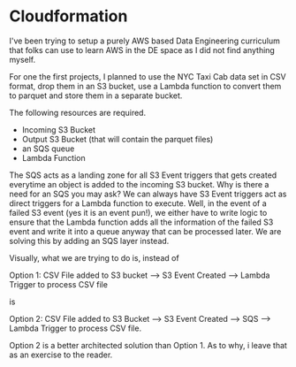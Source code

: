# Cloudformation 

I've been trying to setup a purely AWS based Data Engineering curriculum that folks can use to learn AWS in the DE space as I did not find anything myself.

For one the first projects, I planned to use the NYC Taxi Cab data set in CSV format, drop them in an S3 bucket, use a Lambda function to convert them to parquet and store them in a separate bucket.

The following resources are required.
 - Incoming S3 Bucket
 - Output S3 Bucket (that will contain the parquet files)
 - an SQS queue 
 - Lambda Function

 The SQS acts as a landing zone for all S3 Event triggers that gets created everytime an object is added to the incoming S3 bucket. Why is there a need for an SQS you may ask? We can always have S3 Event triggers act as direct triggers for a Lambda function to execute. Well, in the event of a failed S3 event (yes it is an event pun!), we either have to write logic to ensure that the Lambda function adds all the information of the failed S3 event and write it into a queue anyway that can be processed later. We are solving this by adding an SQS layer instead.

 Visually, what we are trying to do is, instead of

Option 1:  CSV File added to S3 bucket --> S3 Event Created --> Lambda Trigger to process CSV file

 is 

Option 2:  CSV File added to S3 Bucket --> S3 Event Created --> SQS --> Lambda Trigger to process CSV file.

Option 2 is a better architected solution than Option 1. As to why, i leave that as an exercise to the reader.